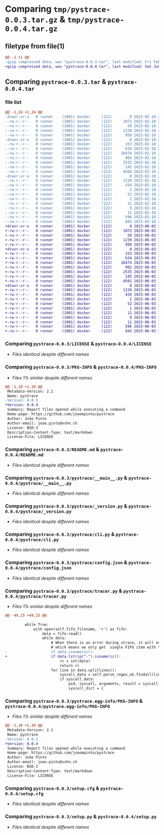 # Comparing `tmp/pystrace-0.0.3.tar.gz` & `tmp/pystrace-0.0.4.tar.gz`

## filetype from file(1)

```diff
@@ -1 +1 @@
-gzip compressed data, was "pystrace-0.0.3.tar", last modified: Fri Feb 10 21:26:44 2023, max compression
+gzip compressed data, was "pystrace-0.0.4.tar", last modified: Sat Jun  3 13:01:14 2023, max compression
```

## Comparing `pystrace-0.0.3.tar` & `pystrace-0.0.4.tar`

### file list

```diff
@@ -1,24 +1,24 @@
-drwxr-xr-x   0 runner    (1001) docker     (122)        0 2023-02-10 21:26:44.162416 pystrace-0.0.3/
--rw-r--r--   0 runner    (1001) docker     (122)     1073 2023-02-10 21:26:39.000000 pystrace-0.0.3/LICENSE
--rw-r--r--   0 runner    (1001) docker     (122)       59 2023-02-10 21:26:39.000000 pystrace-0.0.3/MANIFEST.in
--rw-r--r--   0 runner    (1001) docker     (122)     1239 2023-02-10 21:26:44.162416 pystrace-0.0.3/PKG-INFO
--rw-r--r--   0 runner    (1001) docker     (122)      950 2023-02-10 21:26:39.000000 pystrace-0.0.3/README.md
-drwxr-xr-x   0 runner    (1001) docker     (122)        0 2023-02-10 21:26:44.162416 pystrace-0.0.3/pystrace/
--rw-r--r--   0 runner    (1001) docker     (122)      153 2023-02-10 21:26:39.000000 pystrace-0.0.3/pystrace/__init__.py
--rw-r--r--   0 runner    (1001) docker     (122)      634 2023-02-10 21:26:39.000000 pystrace-0.0.3/pystrace/__main__.py
--rw-r--r--   0 runner    (1001) docker     (122)    18474 2023-02-10 21:26:39.000000 pystrace-0.0.3/pystrace/_version.py
--rw-r--r--   0 runner    (1001) docker     (122)      902 2023-02-10 21:26:39.000000 pystrace-0.0.3/pystrace/cli.py
--rw-r--r--   0 runner    (1001) docker     (122)     2535 2023-02-10 21:26:39.000000 pystrace-0.0.3/pystrace/config.json
--rw-r--r--   0 runner    (1001) docker     (122)      145 2023-02-10 21:26:39.000000 pystrace-0.0.3/pystrace/test_version.py
--rw-r--r--   0 runner    (1001) docker     (122)     4569 2023-02-10 21:26:39.000000 pystrace-0.0.3/pystrace/tracer.py
-drwxr-xr-x   0 runner    (1001) docker     (122)        0 2023-02-10 21:26:44.162416 pystrace-0.0.3/pystrace.egg-info/
--rw-r--r--   0 runner    (1001) docker     (122)     1239 2023-02-10 21:26:44.000000 pystrace-0.0.3/pystrace.egg-info/PKG-INFO
--rw-r--r--   0 runner    (1001) docker     (122)      434 2023-02-10 21:26:44.000000 pystrace-0.0.3/pystrace.egg-info/SOURCES.txt
--rw-r--r--   0 runner    (1001) docker     (122)        1 2023-02-10 21:26:44.000000 pystrace-0.0.3/pystrace.egg-info/dependency_links.txt
--rw-r--r--   0 runner    (1001) docker     (122)       52 2023-02-10 21:26:44.000000 pystrace-0.0.3/pystrace.egg-info/entry_points.txt
--rw-r--r--   0 runner    (1001) docker     (122)        1 2023-02-10 21:26:44.000000 pystrace-0.0.3/pystrace.egg-info/not-zip-safe
--rw-r--r--   0 runner    (1001) docker     (122)       11 2023-02-10 21:26:44.000000 pystrace-0.0.3/pystrace.egg-info/requires.txt
--rw-r--r--   0 runner    (1001) docker     (122)        9 2023-02-10 21:26:44.000000 pystrace-0.0.3/pystrace.egg-info/top_level.txt
--rw-r--r--   0 runner    (1001) docker     (122)       11 2023-02-10 21:26:39.000000 pystrace-0.0.3/requirements.txt
--rw-r--r--   0 runner    (1001) docker     (122)      596 2023-02-10 21:26:44.162416 pystrace-0.0.3/setup.cfg
--rw-r--r--   0 runner    (1001) docker     (122)      843 2023-02-10 21:26:39.000000 pystrace-0.0.3/setup.py
+drwxr-xr-x   0 runner    (1001) docker     (122)        0 2023-06-03 13:01:14.996279 pystrace-0.0.4/
+-rw-r--r--   0 runner    (1001) docker     (122)     1073 2023-06-03 13:01:06.000000 pystrace-0.0.4/LICENSE
+-rw-r--r--   0 runner    (1001) docker     (122)       59 2023-06-03 13:01:06.000000 pystrace-0.0.4/MANIFEST.in
+-rw-r--r--   0 runner    (1001) docker     (122)     1239 2023-06-03 13:01:14.996279 pystrace-0.0.4/PKG-INFO
+-rw-r--r--   0 runner    (1001) docker     (122)      950 2023-06-03 13:01:06.000000 pystrace-0.0.4/README.md
+drwxr-xr-x   0 runner    (1001) docker     (122)        0 2023-06-03 13:01:14.992279 pystrace-0.0.4/pystrace/
+-rw-r--r--   0 runner    (1001) docker     (122)      153 2023-06-03 13:01:06.000000 pystrace-0.0.4/pystrace/__init__.py
+-rw-r--r--   0 runner    (1001) docker     (122)      634 2023-06-03 13:01:06.000000 pystrace-0.0.4/pystrace/__main__.py
+-rw-r--r--   0 runner    (1001) docker     (122)    18474 2023-06-03 13:01:06.000000 pystrace-0.0.4/pystrace/_version.py
+-rw-r--r--   0 runner    (1001) docker     (122)      902 2023-06-03 13:01:06.000000 pystrace-0.0.4/pystrace/cli.py
+-rw-r--r--   0 runner    (1001) docker     (122)     2535 2023-06-03 13:01:06.000000 pystrace-0.0.4/pystrace/config.json
+-rw-r--r--   0 runner    (1001) docker     (122)      145 2023-06-03 13:01:06.000000 pystrace-0.0.4/pystrace/test_version.py
+-rw-r--r--   0 runner    (1001) docker     (122)     4581 2023-06-03 13:01:06.000000 pystrace-0.0.4/pystrace/tracer.py
+drwxr-xr-x   0 runner    (1001) docker     (122)        0 2023-06-03 13:01:14.996279 pystrace-0.0.4/pystrace.egg-info/
+-rw-r--r--   0 runner    (1001) docker     (122)     1239 2023-06-03 13:01:14.000000 pystrace-0.0.4/pystrace.egg-info/PKG-INFO
+-rw-r--r--   0 runner    (1001) docker     (122)      434 2023-06-03 13:01:14.000000 pystrace-0.0.4/pystrace.egg-info/SOURCES.txt
+-rw-r--r--   0 runner    (1001) docker     (122)        1 2023-06-03 13:01:14.000000 pystrace-0.0.4/pystrace.egg-info/dependency_links.txt
+-rw-r--r--   0 runner    (1001) docker     (122)       52 2023-06-03 13:01:14.000000 pystrace-0.0.4/pystrace.egg-info/entry_points.txt
+-rw-r--r--   0 runner    (1001) docker     (122)        1 2023-06-03 13:01:14.000000 pystrace-0.0.4/pystrace.egg-info/not-zip-safe
+-rw-r--r--   0 runner    (1001) docker     (122)       11 2023-06-03 13:01:14.000000 pystrace-0.0.4/pystrace.egg-info/requires.txt
+-rw-r--r--   0 runner    (1001) docker     (122)        9 2023-06-03 13:01:14.000000 pystrace-0.0.4/pystrace.egg-info/top_level.txt
+-rw-r--r--   0 runner    (1001) docker     (122)       11 2023-06-03 13:01:06.000000 pystrace-0.0.4/requirements.txt
+-rw-r--r--   0 runner    (1001) docker     (122)      596 2023-06-03 13:01:14.996279 pystrace-0.0.4/setup.cfg
+-rw-r--r--   0 runner    (1001) docker     (122)      843 2023-06-03 13:01:06.000000 pystrace-0.0.4/setup.py
```

### Comparing `pystrace-0.0.3/LICENSE` & `pystrace-0.0.4/LICENSE`

 * *Files identical despite different names*

### Comparing `pystrace-0.0.3/PKG-INFO` & `pystrace-0.0.4/PKG-INFO`

 * *Files 1% similar despite different names*

```diff
@@ -1,10 +1,10 @@
 Metadata-Version: 2.1
 Name: pystrace
-Version: 0.0.3
+Version: 0.0.4
 Summary: Report files opened while executing a command
 Home-page: https://github.com/joaompinto/pystrace
 Author: João Pinto
 Author-email: joao.pinto@vshn.ch
 License: BSD-3
 Description-Content-Type: text/markdown
 License-File: LICENSE
```

### Comparing `pystrace-0.0.3/README.md` & `pystrace-0.0.4/README.md`

 * *Files identical despite different names*

### Comparing `pystrace-0.0.3/pystrace/__main__.py` & `pystrace-0.0.4/pystrace/__main__.py`

 * *Files identical despite different names*

### Comparing `pystrace-0.0.3/pystrace/_version.py` & `pystrace-0.0.4/pystrace/_version.py`

 * *Files identical despite different names*

### Comparing `pystrace-0.0.3/pystrace/cli.py` & `pystrace-0.0.4/pystrace/cli.py`

 * *Files identical despite different names*

### Comparing `pystrace-0.0.3/pystrace/config.json` & `pystrace-0.0.4/pystrace/config.json`

 * *Files identical despite different names*

### Comparing `pystrace-0.0.3/pystrace/tracer.py` & `pystrace-0.0.4/pystrace/tracer.py`

 * *Files 1% similar despite different names*

```diff
@@ -49,15 +49,15 @@
 
         while True:
             with open(self.fifo_filename, 'r') as fifo:
                 data = fifo.read()
                 while data:
                     # When there is an error during strace, it will not open the fifo
                     # which means we only get  single FIFO item with the rc
-                    if data.isnumeric():
+                    if data.lstrip("-").isnumeric():
                         rc = int(data)
                         return rc
                     for line in data.splitlines():
                         syscall_data = self.parse_regex_ok.findall(line)
                         if syscall_data:
                             pid, syscall, arguments, result = syscall_data[0]
                             syscall_dict = {
```

### Comparing `pystrace-0.0.3/pystrace.egg-info/PKG-INFO` & `pystrace-0.0.4/pystrace.egg-info/PKG-INFO`

 * *Files 1% similar despite different names*

```diff
@@ -1,10 +1,10 @@
 Metadata-Version: 2.1
 Name: pystrace
-Version: 0.0.3
+Version: 0.0.4
 Summary: Report files opened while executing a command
 Home-page: https://github.com/joaompinto/pystrace
 Author: João Pinto
 Author-email: joao.pinto@vshn.ch
 License: BSD-3
 Description-Content-Type: text/markdown
 License-File: LICENSE
```

### Comparing `pystrace-0.0.3/setup.cfg` & `pystrace-0.0.4/setup.cfg`

 * *Files identical despite different names*

### Comparing `pystrace-0.0.3/setup.py` & `pystrace-0.0.4/setup.py`

 * *Files identical despite different names*

